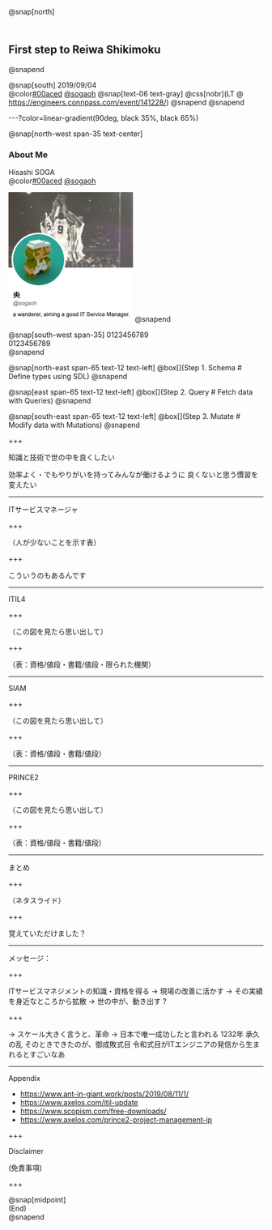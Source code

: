@snap[north]
## <br>First step to Reiwa Shikimoku
@snapend

@snap[south]
2019/09/04  
@color[#00aced](@fa[twitter-square]) [@sogaoh](http://twitter.com/sogaoh)
@snap[text-06 text-gray]
@css[nobr](LT @ https://engineers.connpass.com/event/141228/)
@snapend
@snapend


---?color=linear-gradient(90deg, black 35%, black 65%)

@snap[north-west span-35 text-center]

### About Me 
  
Hisashi SOGA  
@color[#00aced](@fa[twitter-square]) [@sogaoh](http://twitter.com/sogaoh)  
  
![sogaoh-bio](/20190904-LateSummer-IndependentResearch-LT/img/sogaoh-bio.png)
@snapend

@snap[south-west span-35]
0123456789  
0123456789  
@snapend

@snap[north-east span-65 text-12 text-left]
@box[](Step 1. Schema # Define types using SDL)
@snapend

@snap[east span-65 text-12 text-left]
@box[](Step 2. Query # Fetch data with Queries)
@snapend

@snap[south-east span-65 text-12 text-left]
@box[](Step 3. Mutate # Modify data with Mutations)
@snapend

+++

知識と技術で世の中を良くしたい

効率よく・でもやりがいを持ってみんなが働けるように
良くないと思う慣習を変えたい

---

ITサービスマネージャ

+++

（人が少ないことを示す表）

+++

こういうのもあるんです
<!-- スライドは公開するのでご安心を -->

---

ITIL4

+++

（この図を見たら思い出して）

+++

（表：資格/値段・書籍/値段・限られた機関）

---

SIAM

+++

（この図を見たら思い出して）

+++

（表：資格/値段・書籍/値段）

---

PRINCE2

+++

（この図を見たら思い出して）

+++

（表：資格/値段・書籍/値段）

---

まとめ

+++

（ネタスライド）

+++

覚えていただけました？

---

メッセージ：

+++

ITサービスマネジメントの知識・資格を得る
→ 現場の改善に活かす 
→ その実績を身近なところから拡散
→ 世の中が、動き出す ?

+++

→ スケール大きく言うと、革命
→ 日本で唯一成功したと言われる 1232年 承久の乱
そのときできたのが、御成敗式目
令和式目がITエンジニアの発信から生まれるとすごいなあ

---

Appendix

- https://www.ant-in-giant.work/posts/2019/08/11/1/
- https://www.axelos.com/itil-update
- https://www.scopism.com/free-downloads/
- https://www.axelos.com/prince2-project-management-jp


+++

Disclaimer

(免責事項)

+++

@snap[midpoint]  
(End)  
@snapend
